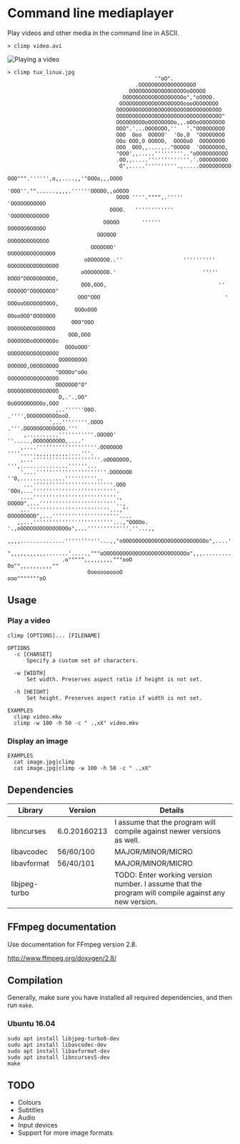 # Command line mediaplayer

Play videos and other media in the command line in ASCII.

`> climp video.avi`

![Playing a video](example.gif)


```
> climp tux_linux.jpg
                                              '"oO".                                                
                                        .OOOOOOOOOOOOOOOOOO                                         
                                      OOOOOOOOOOOOOOOOOOoOOOOO                                      
                                    OOOOOOOOOOOOOOOOOOOo","oOOOO.                                   
                                   OOOOOOOOOOOOOOOOOOOOoooOOOOOOOO                                  
                                  OOOOOOOOOOOOOOOOOOOOOOOOOOOOOOOOO                                 
                                  OOOOOOOOOOOOOOOOOOOOOOOOOOOOOOOOO"                                
                                  OOOOOOOOOoOOOOOOOOo,,.oOOoOOOOOOOO                                
                                  OOO".'...OOOOOOO,''   '."OOOOOOOOO                                
                                  OOO  Ooo  OOOOO'  'Oo,O  "OOOOOOOO                                
                                  OOo OOO,O OOOOO,  OOOOoO  OOOOOOOO                                
                                  OOO  OOO,,....,.."OOOOO  'OOOOOOOO,                               
                                  "OOO',,.....'''''''''.."oOOOOOOOOOO                               
                                  .OO,,.....'''''''''''''.'.OOOOOOOOO                               
                                   O",.....''''''''''.,.....OOOOOOOOOO                              
                                   OOO""".'''''',o,,....,,'"OOOo,,,OOOO                             
                                  'OOO''.""......,,,,.''''''OOOOO,,oOOOO                            
                                  OOOO ''''."""",.'''''      'OOOOOOOOOOO                           
                                OOOO.   ''''''''''''          'OOOOOOOOOOOO                         
                              OOOOO       ''''''                OOOOOOOOOOOO                        
                            OOOOOO                               OOOOOOOOOOOOO                      
                          OOOOOOO'                               OOOOOOOOOOOOOOO                    
                        oOOOOOOO..''                   '''''''''' OOOOOOOOOOOOOOOO                  
                       oOOOOOOOO.'                           '''''  OOOO"OOOOOOOOOO,                
                       OOO,OOO,                                   '' OOOOOO"OOOOOOOO"               
                      OOO"OOO                                       ' OOOooOOOOOOOOOO,              
                     OOOoOOO                                           OOooOOO"OOOOOOO              
                    OOO"OOO                                             OOOOOOOOOOOOOOO             
                   OOO,OOO                                              OOOOOOOoOOOOOOOo            
                  OOOoOOO'                                              OOOOOOOOOOOOOOOO            
                OOOOOOOOO                                               OOOOOO,OOOOOOOOO            
               "OOOOo"oOo                                               OOOOOOOOOOOOOOOO            
               OOOOOOO"O"                                               OOOOOOOOOOOOOOOO            
                O,.'.,OO"                                               OoOOOOOOOOOo,OOO            
               ,..''''''OOO.                                       .'''',OOOOOOOOOOooO.             
             ',..''''''''.OOOO                                     .'''.OOOOOOOOOOOOO.'''           
     ,..........'''''''''''.OOOOO'                               ''.....,OOOOOOOOOO,....'           
    ,....'''''''''''''''''''.OOOOOOO                           ''''.....,,,,,,,,,,....'''.          
    ,...'''''''''''''''''''''.oOOOOOOO,                         ''',...............''''''...        
    '....''''''''''''''''''''''.OOOOOOO                         ''O,..............''''''''''..      
     ...'''''''''''''''''''''''''.OOO                          'OOo,...''''''''''''''''''''''''''.  
    ....''''''''''''''''''''''''''.,                         OOOOO",...''''''''''''''''''''''''..,  
    ,..'''''''''''''''''''''''''...,"'                   OOOOOOOOO",...'''''''''''''''''''''....    
   ,,...'''''''''''''''''''''''''...,"OOOOo.  '.,oOOOOOOOOOOOOOOOo",...'''''''''''''.''...,,        
   ,,,,..............'''''''''''...,,"oOOOOOOOOOOOOOOOOOOOOOOOOOOo",....''''''.......,,             
         ",,,,,,,,,,,.......'.....,"""oOOOOOOOOOOOOOOOOOOOOOOOOOOo",,,...........,,"                
                 .o""""",,,,,,,,,"""ooO                          Oo"",,,,,,,,,,""                   
                         OoooooooooO                               ooo"""""""oO
```

## Usage

### Play a video

`climp [OPTIONS]... [FILENAME]`

```
OPTIONS
  -c [CHARSET]
      Specify a custom set of characters.

  -w [WIDTH]
      Set width. Preserves aspect ratio if height is not set.

  -h [HEIGHT]
      Set height. Preserves aspect ratio if width is not set.
```

```
EXAMPLES
  climp video.mkv
  climp -w 100 -h 50 -c " .,xX" video.mkv
```

### Display an image

```
EXAMPLES
  cat image.jpg|climp
  cat image.jpg|climp -w 100 -h 50 -c " .,xX"
```

## Dependencies

| Library        | Version        | Details           |
| -------------- | -------------- | ----------------- |
| libncurses     | 6.0.20160213   | I assume that the program will compile against newer versions as well. |
| libavcodec     | 56/60/100      | MAJOR/MINOR/MICRO |
| libavformat    | 56/40/101      | MAJOR/MINOR/MICRO |
| libjpeg-turbo  |                | TODO: Enter working version number. I assume that the program will compile against any new version. |

## FFmpeg documentation

Use documentation for FFmpeg version 2.8.

http://www.ffmpeg.org/doxygen/2.8/

## Compilation

Generally, make sure you have installed all required dependencies, and then run `make`.

### Ubuntu 16.04

```
sudo apt install libjpeg-turbo8-dev
sudo apt install libavcodec-dev
sudo apt install libavformat-dev
sudo apt install libncurses5-dev
make
```

## TODO

- Colours
- Subtitles
- Audio
- Input devices
- Support for more image formats
